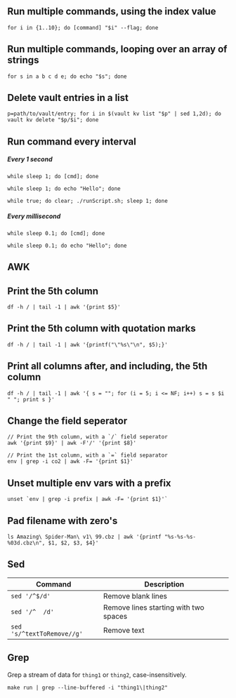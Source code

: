 ## Run multiple commands, using the index value

```
for i in {1..10}; do [command] "$i" --flag; done
```

## Run multiple commands, looping over an array of strings

```
for s in a b c d e; do echo "$s"; done
```

## Delete vault entries in a list

```
p=path/to/vault/entry; for i in $(vault kv list "$p" | sed 1,2d); do vault kv delete "$p/$i"; done
```

## Run command every interval

##### Every 1 second

`while sleep 1; do [cmd]; done` 

`while sleep 1; do echo "Hello"; done`

`while true; do clear; ./runScript.sh; sleep 1; done`

##### Every millisecond

`while sleep 0.1; do [cmd]; done` 

`while sleep 0.1; do echo "Hello"; done`

## AWK

## Print the 5th column
`df -h / | tail -1 | awk '{print $5}'`

## Print the 5th column with quotation marks

`df -h / | tail -1 | awk '{printf("\"%s\"\n", $5);}'`

## Print all columns after, and including, the 5th column

`df -h / | tail -1 | awk '{ s = ""; for (i = 5; i <= NF; i++) s = s $i " "; print s }'`

## Change the field seperator

```
// Print the 9th column, with a `/` field seperator
awk '{print $9}' | awk -F'/' '{print $8}'

// Print the 1st column, with a `=` field separator
env | grep -i co2 | awk -F= '{print $1}'
```

## Unset multiple env vars with a prefix

```
unset `env | grep -i prefix | awk -F= '{print $1}'`
```

## Pad filename with zero's

```
ls Amazing\ Spider-Man\ v1\ 99.cbz | awk '{printf "%s-%s-%s-%03d.cbz\n", $1, $2, $3, $4}'
```

## Sed

|Command|Description|
| -- | -- |
|`sed '/^$/d'`|Remove blank lines|
|`sed '/^  /d'`|Remove lines starting with two spaces|
|`sed 's/^textToRemove//g'`|Remove text|

## Grep

Grep a stream of data for `thing1` or `thing2`, case-insensitively. 

```
make run | grep --line-buffered -i "thing1\|thing2"
```
